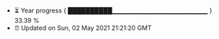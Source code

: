 - ⏳ Year progress { ██████████▁▁▁▁▁▁▁▁▁▁▁▁▁▁▁▁▁▁▁▁ } 33.39 %
- ⏰ Updated on Sun, 02 May 2021 21:21:20 GMT

